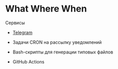 # What Where When

Сервисы

* [Telegram](./docs/telegram.md)


* Задачи CRON на рассылку уведомлений
* Bash-скрипты для генерации типовых файлов
* GitHub Actions
